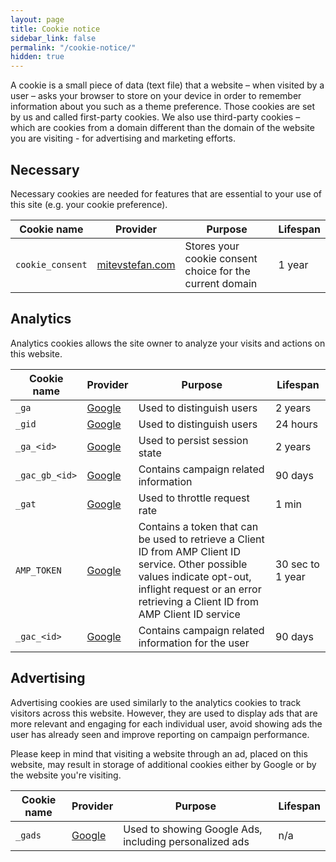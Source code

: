 ```yaml
---
layout: page
title: Cookie notice
sidebar_link: false
permalink: "/cookie-notice/"
hidden: true
---
```


A cookie is a small piece of data (text file) that a website – when visited by a user – asks your browser to store on your device in order to remember information about you such as a theme preference. Those cookies are set by us and called first-party cookies. We also use third-party cookies – which are cookies from a domain different than the domain of the website you are visiting - for advertising and marketing efforts.

## Necessary
Necessary cookies are needed for features that are essential to your use of this site (e.g. your cookie preference).

| Cookie name | Provider | Purpose | Lifespan |
|--|--|--|--|
| `cookie_consent` | [mitevstefan.com](/privacy-policy/) | Stores your cookie consent choice for the current domain | 1 year |

## Analytics
Analytics cookies allows the site owner to analyze your visits and actions on this website.

| Cookie name | Provider | Purpose | Lifespan |
|--|--|--|--|
| `_ga` | [Google](https://policies.google.com/privacy) | Used to distinguish users | 2 years |
| `_gid` | [Google](https://policies.google.com/privacy) | Used to distinguish users | 24 hours |
| `_ga_<id>` | [Google](https://policies.google.com/privacy) | Used to persist session state | 2 years |
| `_gac_gb_<id>` | [Google](https://policies.google.com/privacy) | Contains campaign related information | 90 days |
| `_gat` | [Google](https://policies.google.com/privacy) | Used to throttle request rate | 1 min |
| `AMP_TOKEN` | [Google](https://policies.google.com/privacy) | Contains a token that can be used to retrieve a Client ID from AMP Client ID service. Other possible values indicate opt-out, inflight request or an error retrieving a Client ID from AMP Client ID service | 30 sec to 1 year |
| `_gac_<id>` | [Google](https://policies.google.com/privacy) | Contains campaign related information for the user | 90 days |

## Advertising
Advertising cookies are used similarly to the analytics cookies to track visitors across this website. However, they are used to display ads that are more relevant and engaging for each individual user, avoid showing ads the user has already seen and improve reporting on campaign performance.

Please keep in mind that visiting a website through an ad, placed on this website, may result in storage of additional cookies either by Google or by the website you're visiting.

| Cookie name | Provider | Purpose | Lifespan |
|--|--|--|--|
| `_gads` | [Google](https://policies.google.com/privacy) | Used to showing Google Ads, including personalized ads | n/a |